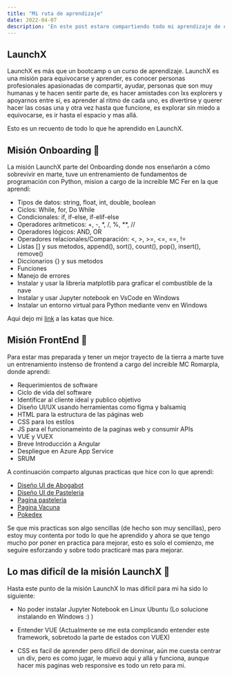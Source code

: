 ```yaml
---
title: "Mi ruta de aprendizaje"
date: 2022-04-07
description: 'En este post estare compartiendo todo mi aprendizaje de esta misión en LaunchX ❤'
---
```


## LaunchX
LaunchX es más que un bootcamp o un curso de aprendizaje. LaunchX es una misión para equivocarse
y aprender, es conocer personas profesionales apasionadas de compartir, ayudar, personas que
son muy humanas y te hacen sentir parte de, es hacer amistades con lxs explorers y apoyarnos
entre sí, es aprender al ritmo de cada uno, es divertirse y querer hacer las cosas una y otra
vez hasta que funcione, es explorar sin miedo a equivocarse, es ir hasta el espacio y mas allá.  

Esto es un recuento de todo lo que he aprendido en LaunchX.

## Misión Onboarding 🚀
La misión LaunchX parte del Onboarding donde nos enseñarón a cómo sobrevivir en marte, tuve un entrenamiento 
de fundamentos de programación con Python, mision a cargo de la increible MC Fer en la que aprendí:
 
 - Tipos de datos: string, float, int, double, boolean
 - Ciclos: While, for, Do While 
 - Condicionales: if, if-else, if-elif-else
 - Operadores aritmeticos: +, -, *, /, %, **, //
 - Operadores lógicos: AND, OR 
 - Operadores relacionales/Comparación: <, >, >=, <=, ==, != 
 - Listas [] y sus metodos, append(), sort(), count(), pop(), insert(), remove()
 - Diccionarios {} y sus metodos
 - Funciones
 - Manejo de errores
 - Instalar y usar la libreria matplotlib para graficar el combustible de la nave
 - Instalar y usar Jupyter notebook en VsCode en Windows
 - Instalar un entorno virtual para Python mediante venv en Windows

Aqui dejo mi [link](https://github.com/LuceroLuciano/katas-Lucero-Intro-Python/tree/main/mision1) a las katas que hice.


## Misión FrontEnd 🚀
Para estar mas preparada y tener un mejor trayecto de la tierra a marte tuve un entrenamiento
instenso de frontend a cargo del increible MC Romarpla, donde aprendi:

  - Requerimientos de software
  - Ciclo de vida del software
  - Identificar al cliente ideal y publico objetivo
  - Diseño UI/UX usando herramientas como figma y balsamiq 
  - HTML para la estructura de las páginas web
  - CSS para los estilos
  - JS para el funcionameinto de la paginas web y consumir APIs
  - VUE y VUEX
  - Breve Introducción a Angular
  - Despliegue en Azure App Service
  - SRUM 
 
 A continuación comparto algunas practicas que hice con lo que aprendí:
 - [Diseño UI de Abogabot](https://www.figma.com/file/dBrazU88C26RuqTIfm27Aw/Dise%C3%B1o-UI%2FUX-Abogabot?node-id=0%3A1)
 - [Diseño UI de Pasteleria](https://www.figma.com/proto/yCDYqNLz5PSNS1WKHy66re/Wirefrime-Pasteleria?node-id=1%3A2&starting-point-node-id=1%3A2)
 - [Pagina pasteleria](https://pateleriahalley.azurewebsites.net/)
 - [Pagina Vacuna](https://luceroluciano.github.io/paginaWeb-vacuna/)
 - [Pokedex](https://luceroluciano.github.io/Pokedex-LaunchX/)
 
 Se que mis practicas son algo sencillas (de hecho son muy sencillas), pero estoy muy contenta
 por todo lo que he aprendido y ahora se que tengo mucho por poner en practica para mejorar,
 esto es solo el comienzo, me seguire esforzando y sobre todo practicaré mas para mejorar. 
 
 ## Lo mas dificíl de la misión LaunchX 🚀
 
 Hasta este punto de la misión LaunchX lo mas dificil para mi ha sido lo siguiente:
 
 - No poder instalar Jupyter Notebook en Linux Ubuntu (Lo solucione instalando en Windows :) )
 
 - Entender VUE (Actualmente se me esta complicando entender este framework, sobretodo la parte de estados con VUEX)
 
 - CSS es facil de aprender pero dificil de dominar, aún me cuesta centrar un div, pero es como jugar, le muevo aqui y allá
 y funciona, aunque hacer mis paginas web responsive es todo un reto para mi. 
 
 
